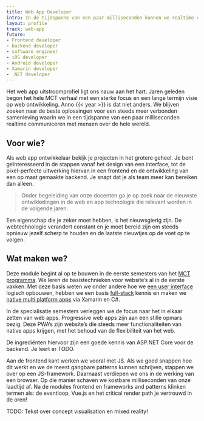```yaml
---
title: Web App Developer
intro: In de tijdspanne van een paar milliseconden kunnen we realtime communiceren met mensen over de hele wereld. We leren hoe dit veilig, snel en efficiënt gaat. Dit voor elkaar krijgen doe je door hard te werken; met oog voor de details van een intuïtieve interface tot een veilige en schaalbare backend.
layout: profile
track: web-app
future:
- Frontend developer
- backend developer
- software engineer
- iOS developer
- Android developer
- Xamarin developer
- .NET developer
---
```


Het web app uitstroomprofiel ligt ons nauw aan het hart. Jaren geleden begon het hele MCT verhaal met een sterke focus en een lange termijn visie op web ontwikkeling. Anno {{< year >}} is dat niet anders. We blijven zoeken naar de beste oplossingen voor een steeds meer verbonden samenleving waarin we in een tijdspanne van een paar milliseconden realtime communiceren met mensen over de hele wereld.

## Voor wie?
Als web app ontwikkelaar bekijk je projecten in het grotere geheel. Je bent geïnteresseerd in de stappen vanaf het design van een interface, tot de pixel-perfecte uitwerking hiervan in een frontend en de ontwikkeling van een op maat gemaakte backend. Je snapt dat je als team meer kan bereiken dan alleen.

<blockquote class="c-quote">
	Onder begeleiding van onze docenten ga je op zoek naar de nieuwste ontwikkelingen in de web en app technologie die relevant worden in de volgende jaren.
</blockquote>

Een eigenschap die je zeker moet hebben, is het nieuwsgierig zijn. De webtechnologie verandert constant en je moet bereid zijn om steeds opnieuw jezelf scherp te houden en de laatste nieuwtjes op de voet op te volgen.

## Wat maken we?
Deze module begint al op te bouwen in de eerste semesters van het [MCT programma](/programma). We leren de basistechnieken voor website’s al in de eerste vakken. Met deze basis weten we onder andere hoe we [een user interface](/programma/user-interface-design) logisch opbouwen, hebben we een basis [full-stack](/programma/device-programming-1) kennis en maken we [native multi platform apps](/programma/device-programming-1) via Xamarin en C#.

In de specialisatie semesters verleggen we de focus naar het in elkaar zetten van web apps. Progressive web apps zijn aan een stille opmars bezig. Deze PWA’s zijn website’s die steeds meer functionaliteiten van native apps krijgen, met het behoud van de flexibiliteit van het web.

De ingrediënten hiervoor zijn een goede kennis van ASP.NET Core voor de backend. Je leert er TODO.

Aan de frontend kant werken we vooral met JS. Als we goed snappen hoe dit werkt en we de meest gangbare patterns kunnen schrijven, stappen we over op een JS-framework.
Daarnaast verdiepen we ons in de werking van een browser. Op die manier schaven we kostbare milliseconden van onze laadtijd af.
Na de modules frontend en frameworks and patterns klinken termen als: de eventloop, Vue.js en het critical render path je vertrouwd in de oren!

TODO: Tekst over concept visualisation en mixed reality!